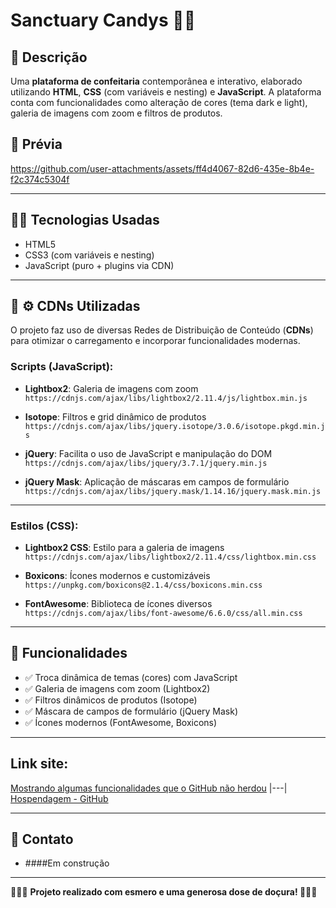 #  Sanctuary Candys   🍦🍧

## 💬 Descrição  

Uma **plataforma de confeitaria** contemporânea e interativo, elaborado utilizando **HTML**, **CSS** (com variáveis e nesting) e **JavaScript**. A plataforma conta com funcionalidades como alteração de cores (tema dark e light), galeria de imagens com zoom e filtros de produtos.

## 👀 Prévia  

https://github.com/user-attachments/assets/ff4d4067-82d6-435e-8b4e-f2c374c5304f

---

## 🧑‍💻 Tecnologias Usadas  

- HTML5  
- CSS3 (com variáveis e nesting)  
- JavaScript (puro + plugins via CDN)  

---

## 🔗 ⚙️ CDNs Utilizadas  

O projeto faz uso de diversas Redes de Distribuição de Conteúdo (**CDNs**) para otimizar o carregamento e incorporar funcionalidades modernas.

### Scripts (JavaScript):  

- **Lightbox2**: Galeria de imagens com zoom  
  `https://cdnjs.com/ajax/libs/lightbox2/2.11.4/js/lightbox.min.js`  

- **Isotope**: Filtros e grid dinâmico de produtos  
  `https://cdnjs.com/ajax/libs/jquery.isotope/3.0.6/isotope.pkgd.min.js`  


- **jQuery**: Facilita o uso de JavaScript e manipulação do DOM  
  `https://cdnjs.com/ajax/libs/jquery/3.7.1/jquery.min.js`  

- **jQuery Mask**: Aplicação de máscaras em campos de formulário  
  `https://cdnjs.com/ajax/libs/jquery.mask/1.14.16/jquery.mask.min.js`  
---

### Estilos (CSS):  

- **Lightbox2 CSS**: Estilo para a galeria de imagens  
  `https://cdnjs.com/ajax/libs/lightbox2/2.11.4/css/lightbox.min.css`  

- **Boxicons**: Ícones modernos e customizáveis  
  `https://unpkg.com/boxicons@2.1.4/css/boxicons.min.css`  

- **FontAwesome**: Biblioteca de ícones diversos  
  `https://cdnjs.com/ajax/libs/font-awesome/6.6.0/css/all.min.css`  
---

## 🎨 Funcionalidades  

- ✅ Troca dinâmica de temas (cores) com JavaScript  
- ✅ Galeria de imagens com zoom (Lightbox2)  
- ✅ Filtros dinâmicos de produtos (Isotope)  
- ✅ Máscara de campos de formulário (jQuery Mask)  
- ✅ Ícones modernos (FontAwesome, Boxicons)  
---

## Link site: 
[Mostrando algumas funcionalidades que o GitHub não herdou](http://sanctuarycandy.rf.gd/)
|---|
[Hospendagem - GitHub](https://jtn-san.github.io/sanctuaryNoResponsive/)

---
## 📩 Contato  

- ####Em construção

---

️👨🏻‍💻 **Projeto realizado com esmero e uma generosa dose de doçura! 🌭🍫🍬**

